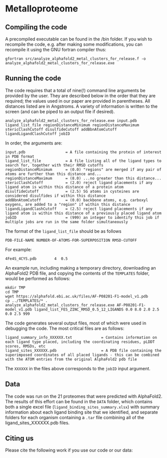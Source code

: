 # Metalloproteome


## Compiling the code
A precompiled executable can be found in the /bin folder. If you wish to recompile the code, e.g. after making some modifications, you can recompile it using the GNU fortran compiler thus: 
```
gfortran src/analyze_alphafold2_metal_clusters_for_release.f -o analyze_alphafold2_metal_clusters_for_release.exe
```

## Running the code

The code requires that a total of nine(!) command line arguments be provided by the user. They are described below in the order that they are required; the values used in our paper are provided in parentheses. All distances listed are in Angstroms. 
A variety of information is written to the screen (and can be piped to an output file if desired). 
```
analyze_alphafold2_metal_clusters_for_release.exe input.pdb ligand_list_file regionDistanceMinimum regionDistanceMaximum stericClashCutoff disulfideCutoff addBbnAtomCutoff ligandLigandClashCutoff jobID
```

In order, the arguments are:
```
input.pdb                  = A file containing the protein of interest in PDB format
ligand_list_file           = A file listing all of the ligand types to search for, together with their RMSD cutoffs
regionDistanceMinimum      = (0.0) "regions" are merged if any pair of atoms are further than this distance and...
regionDistanceMaximum      = (8.0) ...no greater than this distance...
stericClashCutoff          = (2.0) reject ligand placements if any ligand atom is within this distance of a protein atom
disulfideCutoff            = (2.5) SG atoms in cysteines are considered disulfides if within this distance 
addBbnAtomCutoff           = (0.0) backbone atoms, e.g. carboxyl oxygens, are added to a "region" if within this distance
ligandLigandClashCutoff    = (2.5) reject ligand placements if any ligand atom is within this distance of a previously placed ligand atom
jobID                      = (999) an integer to identify this job if multiple jobs are run in the same folder simultaneously  
```

The format of the `ligand_list_file` should be as follows
```
PDB-FILE-NAME NUMBER-OF-ATOMS-FOR-SUPERPOSITION RMSD-CUTOFF
```
For example:
```
4Fe4S_4CYS.pdb        4  0.5
```

An example run, including making a temporary directory, downloading an AlphaFold2 PDB file, and copying the contents of the `TEMPLATES` folder, would be performed as follows:
```
mkdir TMP
cd TMP
wget https://alphafold.ebi.ac.uk/files/AF-P08201-F1-model_v1.pdb
cp ../TEMPLATES/* .
analyze_alphafold2_metal_clusters_for_release.exe AF-P08201-F1-model_v1.pdb ligand_list_FES_ZINC_RMSD_0.5_12_LIGANDS 0.0 8.0 2.0 2.5 0.0 2.5 999
```

The code generates several output files, most of which were used in debugging the code. The most critical files are as follows:
```
ligand_summary_info_XXXXXX.txt             = Contains information on each ligand type placed, including the coordinating residues, pLDDT scores, RMSDs, etc
ligand_sites_XXXXXX.pdb                    = A PDB file containing the superimposed coordinates of all placed ligands - this can be combined with the ATOM entries from the original AlphaFold2 pdb file
```
The `XXXXXX` in the files above corresponds to the `jobID` input argument.

## Data
The code was run on the 21 proteomes that were predicted with AlphaFold2. The results of this effort can be found in the `DATA` folder, which contains both a single excel file (`ligand_binding_sites_summary.xlsx`) with summary information about each ligand binding site that we identified, and separate folders for each organism containing a `.tar` file combining all of the ligand_sites_XXXXXX.pdb files.

## Citing us
Please cite the following work if you use our code or our data:
